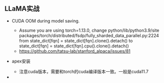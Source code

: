 ## LLaMA实战

- CUDA OOM during model saving.
  - Assume you are using torch=1.13.0, change python/lib/python3.9/site packages/torch/distributed/fsdp/fully_sharded_data_parallel.py:2224 from state_dict[fqn] = state_dict[fqn].clone().detach() to state_dict[fqn] = state_dict[fqn].cpu().clone().detach()
  - https://github.com/tatsu-lab/stanford_alpaca/issues/81

- apex安装
  - 注意cuda版本，需要和torch的cuda编译版本一致。一般是cuda11.7
- 